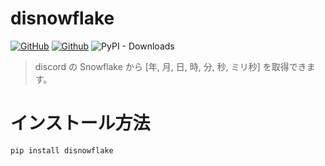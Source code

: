 # disnowflake
[![GitHub](https://img.shields.io/github/license/peco2282/disnowflake)](https://github.com/peco2282/disnowflake/blob/main/LICENSE)
[![Github](https://img.shields.io/pypi/v/disnowflake)](https://github.com/peco2282/disnowflake/blob/main/main.py)
![PyPI - Downloads](https://img.shields.io/pypi/dm/disnowflake)

> discord の Snowflake から [年, 月, 日, 時, 分, 秒, ミリ秒] を取得できます。

# インストール方法
`pip install disnowflake`
